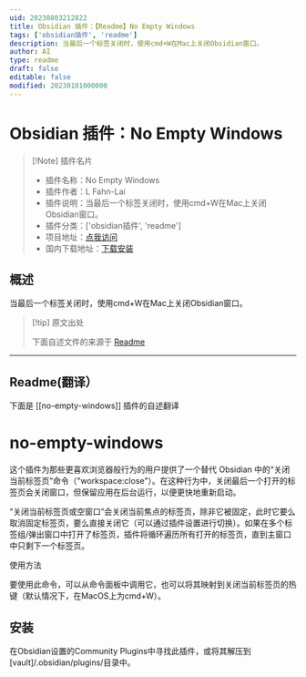 ```yaml
---
uid: 20230803212822
title: Obsidian 插件：【Readme】No Empty Windows
tags: ['obsidian插件', 'readme']
description: 当最后一个标签关闭时，使用cmd+W在Mac上关闭Obsidian窗口。
author: AI
type: readme
draft: false
editable: false
modified: 20230101000000
---
```


# Obsidian 插件：No Empty Windows

> [!Note] 插件名片
> - 插件名称：No Empty Windows
> - 插件作者：L Fahn-Lai
> - 插件说明：当最后一个标签关闭时，使用cmd+W在Mac上关闭Obsidian窗口。
> - 插件分类：['obsidian插件', 'readme']
> - 项目地址：[点我访问](https://github.com/popscallion/obsidian-no-empty-windows)
> - 国内下载地址：[下载安装](https://pkmer.cn/products/plugin/pluginMarket/?no-empty-windows)

## 概述

当最后一个标签关闭时，使用cmd+W在Mac上关闭Obsidian窗口。



> [!tip] 原文出处
> 
>下面自述文件的来源于 [Readme](https://ghproxy.net/https://raw.githubusercontent.com/popscallion/obsidian-no-empty-windows/master/README.md)
> 

---

## Readme(翻译）

下面是 [[no-empty-windows]] 插件的自述翻译



# no-empty-windows

这个插件为那些更喜欢浏览器般行为的用户提供了一个替代 Obsidian 中的“关闭当前标签页”命令（"workspace:close"）。在这种行为中，关闭最后一个打开的标签页会关闭窗口，但保留应用在后台运行，以便更快地重新启动。

“关闭当前标签页或空窗口”会关闭当前焦点的标签页，除非它被固定，此时它要么取消固定标签页，要么直接关闭它（可以通过插件设置进行切换）。如果在多个标签组/弹出窗口中打开了标签页，插件将循环遍历所有打开的标签页，直到主窗口中只剩下一个标签页。

使用方法

要使用此命令，可以从命令面板中调用它，也可以将其映射到关闭当前标签页的热键（默认情况下，在MacOS上为cmd+W）。

## 安装

在Obsidian设置的Community Plugins中寻找此插件，或将其解压到[vault]/.obsidian/plugins/目录中。



